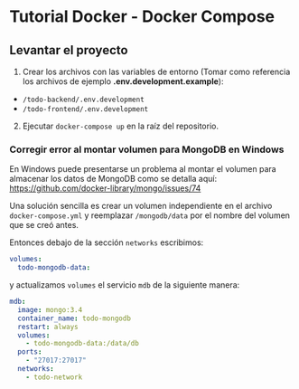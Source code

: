 # Tutorial Docker - Docker Compose

## Levantar el proyecto

1. Crear los archivos con las variables de entorno (Tomar como referencia los archivos de ejemplo **.env.development.example**):
  - `/todo-backend/.env.development`
  - `/todo-frontend/.env.development`

2. Ejecutar `docker-compose up` en la raíz del repositorio.


### Corregir error al montar volumen para MongoDB en Windows

En Windows puede presentarse un problema al montar el volumen para almacenar los datos de MongoDB como se detalla aquí: https://github.com/docker-library/mongo/issues/74

Una solución sencilla es crear un volumen independiente en el archivo `docker-compose.yml` y reemplazar `/mongodb/data` por el nombre del volumen que se creó antes.

Entonces debajo de la sección `networks` escribimos:

```yml
volumes:
  todo-mongodb-data:
```

y actualizamos `volumes` el servicio `mdb` de la siguiente manera:

```yml
mdb:
  image: mongo:3.4
  container_name: todo-mongodb
  restart: always
  volumes:
    - todo-mongodb-data:/data/db
  ports:
    - "27017:27017"
  networks:
    - todo-network
```
